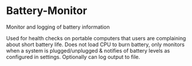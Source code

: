 # Battery-Monitor
 Monitor and logging of battery information

Used for health checks on portable computers that users are complaining about short battery life.
Does not load CPU to burn battery, only monitors when a system is plugged/unplugged & notifies of battery levels as configured in settings.
Optionally can log output to file.